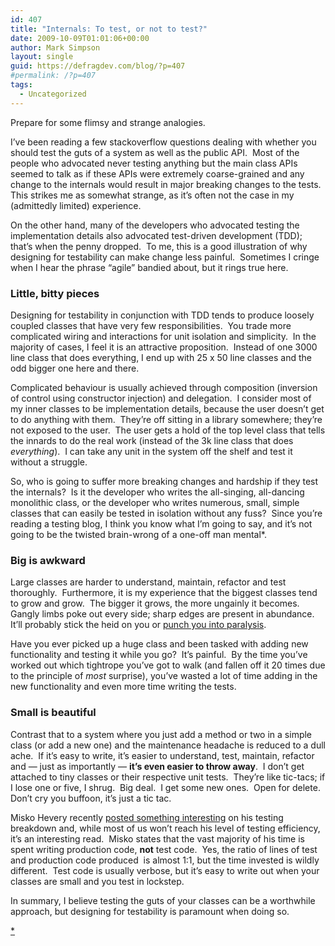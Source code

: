 ```yaml
---
id: 407
title: "Internals: To test, or not to test?"
date: 2009-10-09T01:01:06+00:00
author: Mark Simpson
layout: single
guid: https://defragdev.com/blog/?p=407
#permalink: /?p=407
tags:
  - Uncategorized
---
```

Prepare for some flimsy and strange analogies.

I&#8217;ve been reading a few stackoverflow questions dealing with whether you should test the guts of a system as well as the public API.  Most of the people who advocated never testing anything but the main class APIs seemed to talk as if these APIs were extremely coarse-grained and any change to the internals would result in major breaking changes to the tests.  This strikes me as somewhat strange, as it&#8217;s often not the case in my (admittedly limited) experience.

On the other hand, many of the developers who advocated testing the implementation details also advocated test-driven development (TDD); that&#8217;s when the penny dropped.  To me, this is a good illustration of why designing for testability can make change less painful.  Sometimes I cringe when I hear the phrase &#8220;agile&#8221; bandied about, but it rings true here.

### Little, bitty pieces

Designing for testability in conjunction with TDD tends to produce loosely coupled classes that have very few responsibilities.  You trade more complicated wiring and interactions for unit isolation and simplicity.  In the majority of cases, I feel it is an attractive proposition.  Instead of one 3000 line class that does everything, I end up with 25 x 50 line classes and the odd bigger one here and there.

Complicated behaviour is usually achieved through composition (inversion of control using constructor injection) and delegation.  I consider most of my inner classes to be implementation details, because the user doesn&#8217;t get to do anything with them.  They&#8217;re off sitting in a library somewhere; they&#8217;re not exposed to the user.  The user gets a hold of the top level class that tells the innards to do the real work (instead of the 3k line class that does _everything_).  I can take any unit in the system off the shelf and test it without a struggle.

So, who is going to suffer more breaking changes and hardship if they test the internals?  Is it the developer who writes the all-singing, all-dancing monolithic class, or the developer who writes numerous, small, simple classes that can easily be tested in isolation without any fuss?  Since you&#8217;re reading a testing blog, I think you know what I&#8217;m going to say, and it&#8217;s not going to be the twisted brain-wrong of a one-off man mental*.

### Big is awkward

Large classes are harder to understand, maintain, refactor and test thoroughly.  Furthermore, it is my experience that the biggest classes tend to grow and grow.  The bigger it grows, the more ungainly it becomes.  Gangly limbs poke out every side; sharp edges are present in abundance.  It&#8217;ll probably stick the heid on you or [punch you into paralysis](http://www.imdb.com/character/ch0029856/quotes).

Have you ever picked up a huge class and been tasked with adding new functionality and testing it while you go?  It&#8217;s painful.  By the time you&#8217;ve worked out which tightrope you&#8217;ve got to walk (and fallen off it 20 times due to the principle of _most_ surprise), you&#8217;ve wasted a lot of time adding in the new functionality and even more time writing the tests.

### Small is beautiful

Contrast that to a system where you just add a method or two in a simple class (or add a new one) and the maintenance headache is reduced to a dull ache.  If it&#8217;s easy to write, it&#8217;s easier to understand, test, maintain, refactor and &#8212; just as importantly &#8212; **it&#8217;s even easier to throw away**.  I don&#8217;t get attached to tiny classes or their respective unit tests.  They&#8217;re like tic-tacs; if I lose one or five, I shrug.  Big deal.  I get some new ones.  Open for delete.  Don&#8217;t cry you buffoon, it&#8217;s just a tic tac.

Misko Hevery recently [posted something interesting](http://misko.hevery.com/2009/10/01/cost-of-testing/) on his testing breakdown and, while most of us won&#8217;t reach his level of testing efficiency, it&#8217;s an interesting read.  Misko states that the vast majority of his time is spent writing production code, **not** test code.  Yes, the ratio of lines of test and production code produced  is almost 1:1, but the time invested is wildly different.  Test code is usually verbose, but it&#8217;s easy to write out when your classes are small and you test in lockstep.

In summary, I believe testing the guts of your classes can be a worthwhile approach, but designing for testability is paramount when doing so.

[*](http://www.imdb.com/character/ch0017429/quotes)